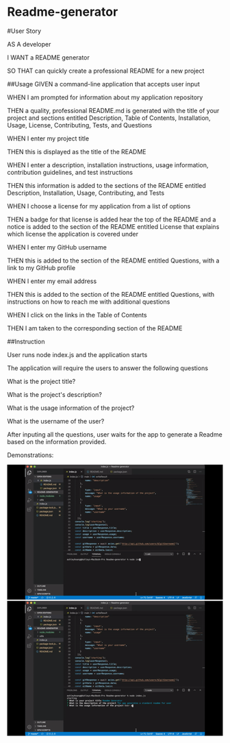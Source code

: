 # Readme-generator
#User Story

AS A developer

I WANT a README generator

SO THAT can quickly create a professional README for a new project

##Usage
GIVEN a command-line application that accepts user input

WHEN I am prompted for information about my application repository

THEN a quality, professional README.md is generated with the title of your project and sections entitled Description, Table of Contents, Installation, Usage, License, Contributing, Tests, and Questions

WHEN I enter my project title

THEN this is displayed as the title of the README

WHEN I enter a description, installation instructions, usage information, contribution guidelines, and test instructions

THEN this information is added to the sections of the README entitled Description, Installation, Usage, Contributing, and Tests

WHEN I choose a license for my application from a list of options

THEN a badge for that license is added hear the top of the README and a notice is added to the section of the README entitled License that explains which license the application is covered under

WHEN I enter my GitHub username

THEN this is added to the section of the README entitled Questions, with a link to my GitHub profile

WHEN I enter my email address

THEN this is added to the section of the README entitled Questions, with instructions on how to reach me with additional questions

WHEN I click on the links in the Table of Contents

THEN I am taken to the corresponding section of the README


##Instruction

User runs node index.js and the application starts

The application will require the users to answer the following questions

What is the project title?

What is the project's description?

What is the usage information of the project?

What is the username of the user?


After inputing all the questions, user waits for the app to generate a Readme based on the information provided. 

Demonstrations:

![demo video](assets/demo1.gif)
![demo video](assets/demo2.gif)

